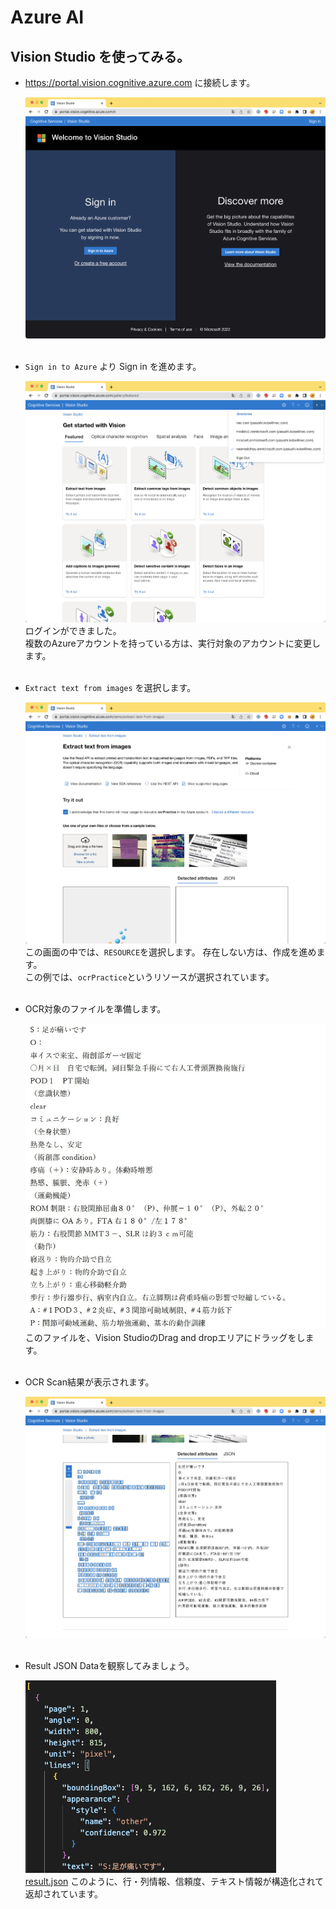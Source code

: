 # Azure AI

## Vision Studio を使ってみる。

- https://portal.vision.cognitive.azure.com に接続します。  

  ![fig1](attach/20220925182021.png)  
  <br/>

- `Sign in to Azure` より Sign in を進めます。  

  ![fig1](attach/20220925182143.png)  
  ログインができました。  
  複数のAzureアカウントを持っている方は、実行対象のアカウントに変更します。  
  <br/>

- `Extract text from images` を選択します。  

  ![fig1](attach/20220925182421.png)  
  この画面の中では、`RESOURCE`を選択します。 存在しない方は、作成を進めます。  
  この例では、`ocrPractice`というリソースが選択されています。  
  <br/>

- OCR対象のファイルを準備します。

  ![fig1](attach/20220925182639.png)  
  このファイルを、Vision StudioのDrag and dropエリアにドラッグをします。  
  <br/>

- OCR Scan結果が表示されます。  
  
  ![fig1](attach/20220925182842.png)  
  <br/>

- Result JSON Dataを観察してみましょう。  
  
  ![fig1](attach/20220925183431.png)  
  [result.json](./result.json)
  このように、行・列情報、信頼度、テキスト情報が構造化されて返却されています。  


